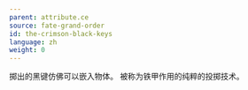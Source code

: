 ```yaml
---
parent: attribute.ce
source: fate-grand-order
id: the-crimson-black-keys
language: zh
weight: 0
---
```


掷出的黑键仿佛可以嵌入物体。
被称为铁甲作用的纯粹的投掷技术。
